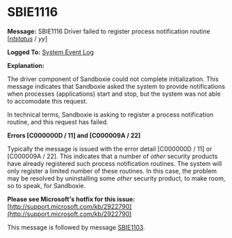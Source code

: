 # SBIE1116

**Message:** SBIE1116 Driver failed to register process notification routine [_[ntstatus](NtStatusCodes.md)_ / _yy_]

**Logged To:** [System Event Log](SystemEventLog.md)

**Explanation:**

The driver component of Sandboxie could not complete initialization. This message indicates that Sandboxie asked the system to provide notifications when processes (applications) start and stop, but the system was not able to accomodate this request.

In technical terms, Sandboxie is asking to register a process notification routine, and this request has failed.

**Errors [C000000D / 11] and [C000009A / 22]**

Typically the message is issued with the error detail [C000000D / 11] or [C000009A / 22]. This indicates that a number of _other_ security products have already registered such process notification routines. The system will only register a limited number of these routines. In this case, the problem may be resolved by uninstalling some _other_ security product, to make room, so to speak, for Sandboxie.

**Please see Microsoft's hotfix for this issue:** [http://support.microsoft.com/kb/2922790](http://support.microsoft.com/kb/2922790)

This message is followed by message [SBIE1103](SBIE1103.md).
